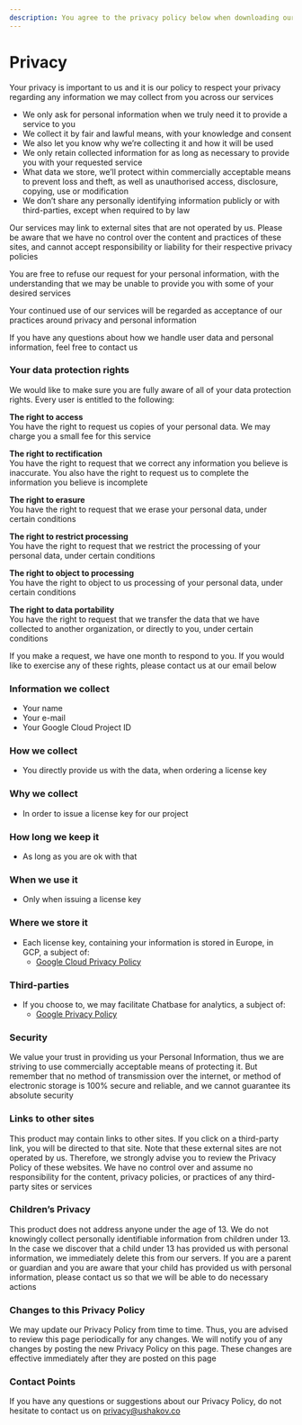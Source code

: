 ```yaml
---
description: You agree to the privacy policy below when downloading our software
---
```


# Privacy

Your privacy is important to us and it is our policy to respect your privacy regarding any information we may collect from you across our services

* We only ask for personal information when we truly need it to provide a service to you
* We collect it by fair and lawful means, with your knowledge and consent
* We also let you know why we’re collecting it and how it will be used
* We only retain collected information for as long as necessary to provide you with your requested service
* What data we store, we’ll protect within commercially acceptable means to prevent loss and theft, as well as unauthorised access, disclosure, copying, use or modification
* We don’t share any personally identifying information publicly or with third-parties, except when required to by law

Our services may link to external sites that are not operated by us. Please be aware that we have no control over the content and practices of these sites, and cannot accept responsibility or liability for their respective privacy policies

You are free to refuse our request for your personal information, with the understanding that we may be unable to provide you with some of your desired services

Your continued use of our services will be regarded as acceptance of our practices around privacy and personal information

If you have any questions about how we handle user data and personal information, feel free to contact us

### **Your data protection rights**

We would like to make sure you are fully aware of all of your data protection rights. Every user is entitled to the following:

**The right to access**  
You have the right to request us copies of your personal data. We may charge you a small fee for this service

**The right to rectification**  
You have the right to request that we correct any information you believe is inaccurate. You also have the right to request us to complete the information you believe is incomplete

**The right to erasure**  
You have the right to request that we erase your personal data, under certain conditions

**The right to restrict processing**  
You have the right to request that we restrict the processing of your personal data, under certain conditions

**The right to object to processing**  
You have the right to object to us processing of your personal data, under certain conditions

**The right to data portability**  
You have the right to request that we transfer the data that we have collected to another organization, or directly to you, under certain conditions

If you make a request, we have one month to respond to you. If you would like to exercise any of these rights, please contact us at our email below

### Information we collect

* Your name
* Your e-mail
* Your Google Cloud Project ID

### How we collect

* You directly provide us with the data, when ordering a license key

### Why we collect

* In order to issue a license key for our project

### How long we keep it

* As long as you are ok with that

### When we use it

* Only when issuing a license key

### Where we store it

* Each license key, containing your information is stored in Europe, in GCP, a subject of:
  * [Google Cloud Privacy Policy](https://cloud.google.com/security/privacy/)

### Third-parties

* If you choose to, we may facilitate Chatbase for analytics, a subject of:
  * [Google Privacy Policy](https://policies.google.com/privacy)

### **Security**

We value your trust in providing us your Personal Information, thus we are striving to use commercially acceptable means of protecting it. But remember that no method of transmission over the internet, or method of electronic storage is 100% secure and reliable, and we cannot guarantee its absolute security

### **Links to other sites**

This product may contain links to other sites. If you click on a third-party link, you will be directed to that site. Note that these external sites are not operated by us. Therefore, we strongly advise you to review the Privacy Policy of these websites. We have no control over and assume no responsibility for the content, privacy policies, or practices of any third-party sites or services

### **Children’s Privacy**

This product does not address anyone under the age of 13. We do not knowingly collect personally identifiable information from children under 13. In the case we discover that a child under 13 has provided us with personal information, we immediately delete this from our servers. If you are a parent or guardian and you are aware that your child has provided us with personal information, please contact us so that we will be able to do necessary actions

### **Changes to this Privacy Policy**

We may update our Privacy Policy from time to time. Thus, you are advised to review this page periodically for any changes. We will notify you of any changes by posting the new Privacy Policy on this page. These changes are effective immediately after they are posted on this page

### **Contact Points**

If you have any questions or suggestions about our Privacy Policy, do not hesitate to contact us on privacy@ushakov.co

